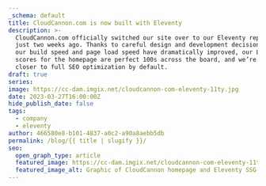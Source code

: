 ```yaml
---
_schema: default
title: CloudCannon.com is now built with Eleventy
description: >-
  CloudCannon.com officially switched our site over to our Eleventy repository
  just two weeks ago. Thanks to careful design and development decisions, both
  our build speed and page load speed have dramatically improved, our Lighthouse
  scores for the homepage are perfect 100s across the board, and we’re inching
  closer to full SEO optimization by default.
draft: true
series:
image: https://cc-dam.imgix.net/cloudcannon-com-eleventy-11ty.jpg
date: 2023-03-27T16:00:00Z
hide_publish_date: false
tags:
  - company
  - eleventy
author: 466580e8-b101-4837-a0c2-a90a8aebb5db
permalink: /blog/{{ title | slugify }}/
seo:
  open_graph_type: article
  featured_image: https://cc-dam.imgix.net/cloudcannon-com-eleventy-11ty.jpg
  featured_image_alt: Graphic of CloudCannon homepage and Eleventy SSG logo
---
```


